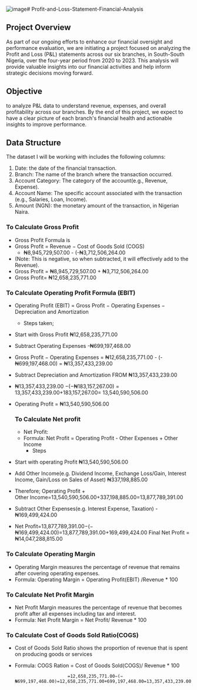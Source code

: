 ![image](https://github.com/user-attachments/assets/6abb2f82-4bd4-44a7-affc-2964d3b9dc3b)# Profit-and-Loss-Statement-Financial-Analysis

## Project Overview
As part of our ongoing efforts to enhance our financial oversight and performance evaluation, we are initiating a project focused on  analyzing the Profit and Loss (P&L) statements across our six branches, in South-South Nigeria, over the four-year period from 2020 to 2023. This analysis will provide valuable  insights into our financial activities and help inform strategic decisions moving forward. 

## Objective 
to analyze P&L data to understand revenue, expenses, and overall profitability across our branches. By the end of this project, we expect to have a clear picture of each branch's financial health and actionable insights to improve performance. 

## Data Structure
The dataset I will be working with includes the following columns:
1. Date: the date of the financial transaction.
2. Branch: The name of the branch where the transaction occurred.
3. Account Category: The category of the account(e.g., Revenue, Expense).
4. Account Name: The specific account associated with the transaction (e.g., Salaries, Loan, Income).
5. Amount (NGN): the monetary amount of the transaction, in Nigerian Naira.


### To Calculate Gross Profit 
- Gross Profit Formula is
- Gross Profit = Revenue − Cost of Goods Sold (COGS)
    - ₦8,945,729,507.00 - (-₦3,712,506,264.00
- (Note: This is negative, so when subtracted, it will effectively add to the Revenue).
- Gross Profit =  ₦8,945,729,507.00 + ₦3,712,506,264.00
- Gross Profit= ₦12,658,235,771.00
  
### To Calculate Operating Profit Formula (EBIT)
- Operating Profit (EBIT) = Gross Profit − Operating Expenses − Depreciation and Amortization
  - Steps taken;
- Start with Gross Profit ₦12,658,235,771.00
- Subtract Operating Expenses -₦699,197,468.00
- Gross Profit − Operating Expenses =  ₦12,658,235,771.00 - (-₦699,197,468.00) =  ₦13,357,433,239.00
- Subtract Depreciation and Amortization FROM  ₦13,357,433,239.00
- ₦13,357,433,239.00 −(−₦183,157,267.00) = 13,357,433,239.00+183,157,267.00= 13,540,590,506.00
- Operating Profit = ₦13,540,590,506.00

  ### To Calculate Net profit
  - Net Profit:
  - Formula: Net Profit = Operating Profit - Other Expenses + Other Income
      - Steps
- Start with operating Profit ₦13,540,590,506.00
- Add Other Income(e.g. Dividend Income, Exchange Loss/Gain, Interest Income, Gain/Loss on Sales of Asset)  ₦337,198,885.00
- Therefore; Operating Profit + Other Income=13,540,590,506.00+337,198,885.00=13,877,789,391.00
- Subtract Other Expenses(e.g. Interest Expense, Taxation) -₦169,499,424.00
- Net Profit=13,877,789,391.00−(−₦169,499,424.00)=13,877,789,391.00+169,499,424.00
Final Net Profit = ₦14,047,288,815.00

 ### To Calculate Operating Margin
 - Operating Margin measures the percentage of revenue that remains after covering operating expenses.
 - Formula: Operating Margin = Operating Profit(EBIT) /Revenue * 100

 ### To Calculate Net Profit Margin
 - Net Profit Margin measures the percentage of revenue that becomes profit after all expenses including tax and interest.
 - Formula: Net Profit Margin = Net Profit/ Revenue * 100

### To Calculate Cost of Goods Sold Ratio(COGS) 
- Cost of Goods Sold Ratio shows the proportion of revenue that is spent on producing goods or services
- Formula: COGS Ration = Cost of Goods Sold(COGS)/ Revenue * 100 


 












                          =12,658,235,771.00−(−₦699,197,468.00)=12,658,235,771.00+699,197,468.00=13,357,433,239.00

